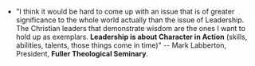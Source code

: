 - "I think it would be hard to come up with an issue that is of greater significance to the whole world actually than the issue of Leadership. The Christian leaders that demonstrate wisdom are the ones I want to hold up as exemplars. **Leadership is about Character in Action** (skills, abilities, talents, those things come in time)" -- Mark Labberton, President, __Fuller Theological Seminary__.  
